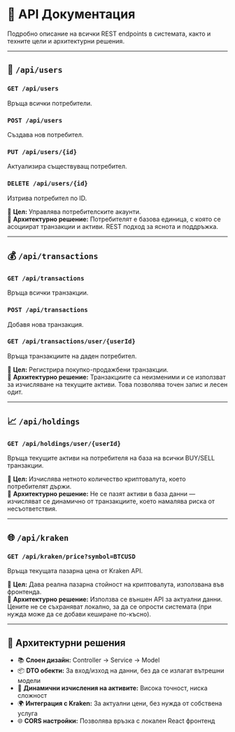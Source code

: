 # 📡 API Документация

Подробно описание на всички REST endpoints в системата, както и техните цели и архитектурни решения.

---

## 🔐 `/api/users`

### `GET /api/users`
Връща всички потребители.

### `POST /api/users`
Създава нов потребител.

### `PUT /api/users/{id}`
Актуализира съществуващ потребител.

### `DELETE /api/users/{id}`
Изтрива потребител по ID.

📌 **Цел:** Управлява потребителските акаунти.  
🎯 **Архитектурно решение:** Потребителят е базова единица, с която се асоциират транзакции и активи. REST подход за яснота и поддръжка.

---

## 💰 `/api/transactions`

### `GET /api/transactions`
Връща всички транзакции.

### `POST /api/transactions`
Добавя нова транзакция.

### `GET /api/transactions/user/{userId}`
Връща транзакциите на даден потребител.

📌 **Цел:** Регистрира покупко-продажбени транзакции.  
🎯 **Архитектурно решение:** Транзакциите са неизменими и се използват за изчисляване на текущите активи. Това позволява точен запис и лесен одит.

---

## 📈 `/api/holdings`

### `GET /api/holdings/user/{userId}`
Връща текущите активи на потребителя на база на всички BUY/SELL транзакции.

📌 **Цел:** Изчислява нетното количество криптовалута, което потребителят държи.  
🎯 **Архитектурно решение:** Не се пазят активи в база данни — изчисляват се динамично от транзакциите, което намалява риска от несъответствия.

---

## 🌐 `/api/kraken`

### `GET /api/kraken/price?symbol=BTCUSD`
Връща текущата пазарна цена от Kraken API.

📌 **Цел:** Дава реална пазарна стойност на криптовалута, използвана във фронтенда.  
🎯 **Архитектурно решение:** Използва се външен API за актуални данни. Цените не се съхраняват локално, за да се опрости системата (при нужда може да се добави кеширане по-късно).

---

## 🧠 Архитектурни решения

- 📚 **Слоен дизайн:** Controller → Service → Model
- 📦 **DTO обекти:** За вход/изход на данни, без да се излагат вътрешни модели
- 🔄 **Динамични изчисления на активите:** Висока точност, ниска сложност
- 🌍 **Интеграция с Kraken:** За актуални цени, без нужда от собствена услуга
- 🌐 **CORS настройки:** Позволява връзка с локален React фронтенд

